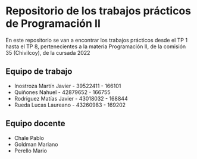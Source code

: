 
# Repositorio de los trabajos prácticos de Programación II

En este repositorio se van a encontrar los trabajos prácticos desde el TP 1 hasta el TP 8, pertenecientes a la materia Programación II, de la comisión 35 (Chivilcoy), de la cursada 2022


## Equipo de trabajo  

- Inostroza Martín Javier - 39522411 - 166101
- Quiñones Nahuel - 42879652 - 166755
- Rodriguez Matías Javier - 43018032 - 168844
- Rueda Lucas Laureano - 43260983 - 169202

## Equipo docente

- Chale Pablo
- Goldman Mariano
- Perello Mario